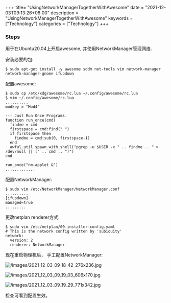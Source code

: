 +++
title= "UsingNetworkManagerTogetherWithAwesome"
date = "2021-12-03T09:13:26+08:00"
description = "UsingNetworkManagerTogetherWithAwesome"
keywords = ["Technology"]
categories = ["Technology"]
+++
### Steps
用于在Ubuntu20.04上开启awesome, 并使用NetworkManager管理网络.    

安装必要的包:    

```
$ sudo apt-get install -y awesome sddm net-tools vim network-manager network-manager-gnome ifupdown
```
配置awesome:    

```
$ sudo cp /etc/xdg/awesome/rc.lua ~/.config/awesome/rc.lua
$ vim ~/.config/awesome/rc.lua
..........
modkey = "Mod4"

--- Just Run Once Programs.
function run_once(cmd)
  findme = cmd
  firstspace = cmd:find(" ")
  if firstspace then
    findme = cmd:sub(0, firstspace-1)
  end
  awful.util.spawn_with_shell("pgrep -u $USER -x " .. findme .. " > /dev/null || (" .. cmd .. ")")
end

run_once("nm-applet &")
.............
```
配置NetworkManager:    

```
$ sudo vim /etc/NetworkManager/NetworkManager.conf
..........
[ifupdown]
managed=true
.........
```
更改netplan renderer方式:    

```
$ sudo vim /etc/netplan/00-installer-config.yaml
# This is the network config written by 'subiquity'
network:
  version: 2
  renderer: NetworkManager
```

现在重启物理机后， 手工配置NetworkManager:   

![/images/2021_12_03_09_18_42_276x236.jpg](/images/2021_12_03_09_18_42_276x236.jpg)

![/images/2021_12_03_09_19_03_606x170.jpg](/images/2021_12_03_09_19_03_606x170.jpg)

![/images/2021_12_03_09_19_29_771x342.jpg](/images/2021_12_03_09_19_29_771x342.jpg)

检查可看到配置生效。
